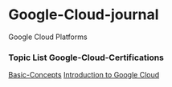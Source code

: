 # Google-Cloud-journal
Google Cloud Platforms

### Topic List Google-Cloud-Certifications

[Basic-Concepts](https://github.com/jaitnsongara/Google-Cloud-journal)
[Introduction to Google Cloud](https://github.com/jaitnsongara/Google-Cloud-journal/blob/main/Google-Cloud-Date-Sep-9.md)
